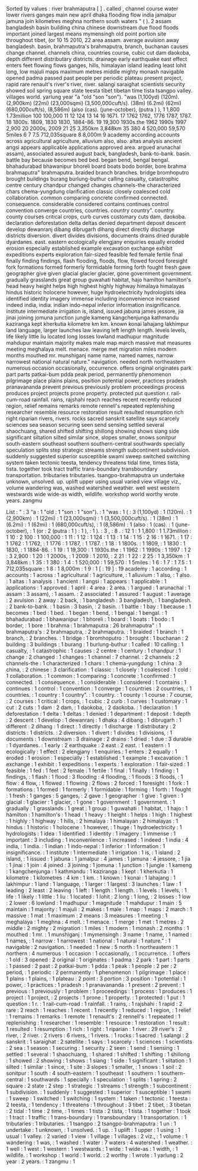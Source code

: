 Sorted by values :
river brahmaputra [ ] . called , channel course water lower rivers ganges main new april dhaka flooding flow india jamalpur jamuna join kilometres meghna northern south waters " ( ). 2 assam bangladesh basin building china chinese downstream due flood floods important joined largest means mymensingh old point portion site throughout tibet, (or 10 15 2010, 22 area assam. average avulsion away bangladesh. basin, brahmaputra's brahmaputra, branch, buchanan causes change channel. channels china, countries course, cubic cut dam daokoba, depth different distributary districts. drainage early earthquake east effect enters feet flowing flows ganges, hills, himalayan island leading least lohit long, low majuli maps maximum metres middle mighty monash navigable opened padma passed past people per periodic plateau present project, rapid rare renault's river's river, river. salangi saraighat scientists security showed soil spring square state teesta tibet tibetan time tista tsangpo valley. villages world. yarlung year "a "old "son "son"). "was (1,100yd) (120m). (2,900km) (22mi) (23,000sqmi) (3,500,000cuft/s). (38m) (6.2mi) (62mi) (680,000cuft/s), (8,586m) (also (cas). (june-october), (putra ) ), 1 1,800 1.73million 100 100,000 11 12 124 13 14 16 1671. 17 1762 1762, 1776 1787, 1787. 18 1800s. 1809, 1830 1830, 1884-86. 19 19,300 1930s.the 1962 1990s 1997 2,900 20 2000s, 2009 21 25 3,350km 3,848km 35 380 4 520,000 59,570 5miles 6 7 7.5 712,035square 8 8,000m 9 academy according accounts across agricultural agriculture, alluvium also, also. altas analysis ancient angsi appears applicable applications approved area. argued arunachal assam), associated assured august back, bangladesh, bank-to-bank. basin. battle bay because becomes bed bed. began bend, bengal bengal. bhahadurabad bhawanipur bhoreli board boats bodo border, bore brahma brahmaputra" brahmaputra. braided branch branches. bridge bromhoputro brought buildings burang burlung-buthur calling casualty, catastrophic centre century chandpur changed changes channels-the characterized chars chema-yungdung clarification classic closely coalesced cold collaboration. common comparing concrete confirmed connected. consequence. considerable considered contains continues control convention converge countries, countries. country country". country. county courses critical crops, curb curves customary cuts dam, daokoba. declaration deforestation delta deltas denied department deposit descent develop dewanranj dibang dibrugarh dihang direct directly discharge districts diversion. divert divides divisions, documents drains dried durable dyardanes. east. eastern ecologically elengjany enquiries equally eroded erosion especially established example excavation exchange exhibit expeditions experts exploration fair-sized feasible fed female fertile final finally finding findings, flash flooding, floods, flow, flowed forced foresight fork formations formed formerly formidable forming forth fought fresh gave geographer give given glacial glacier glacier, gone government government. gradually grasslands great group guwahati habitat, hajo hamilton hamilton's head heavy height helps high highest highly highway himalaya himalayas hindus historic holocene however, huge hydroelectricity hydrologists idea identified identity imagery immense including inconvenience increased indeed india, india. indian indo-nepal inferior information insignificance. institute intermediate irrigation is, island, issued jabuna james jessore, jia jinai joining jomuna junction jungle kameng kangchenjunga kathmandu kaziranga kept kherkutia kilometre km km. known konai lahajang lakhimpur land language, larger launches law leaving left length length. levels levels, life likely little liu located long losses lowland madhupur magnitude mahdupur maintain majority makes male map march massive mat measures meeting meghalaya melt. menace. merge met migration miles modern months mouthed mr. munshiganj name name, named names, narrow narrowest national natural nature." navigation. needed north northeastern numerous occasion occasionally, occurrence. offers original originates park part parts patkai-bum pdda peak period, permanently phenomenon pilgrimage place plains plains, position potential power, practices pradesh pranavananda prevent previous previously problem proceedings process produces project projects prone property. protected put question r. rail-cum-road rainfall. rains, rajshahi reach reaches recent recently reduced region, relief remains remarks remote rennell's repeated replenishing researcher resemble resource restoration result resulted resumption rich right riparian rivers, rivers. rocks sacred sanskrit satellite says scarcely sciences sea season securing seen send sensing settled several shaochuang, shared shifted shifting shillong showing shows siang side significant siltation silted similar since, slopes smaller, snows sonitpur south-eastern southeast southern southern-central southwards specially speculation splits step strategic streams strength subcontinent subdivision. suddenly suggested superior susceptible swami sweep switched switching system taken tectonic teesta, tendency threatens tidal time, times tista, tista. together took tract traffic trans-boundary transboundary transportation. tributaries tributaries. tsangpo-brahmaputra un undertake unknown, unsolved. up. uplift upper using usual varied view village viz., volume wandering was, washed watershed weather. well west western westwards wide wide-as width, wildlife. workshop world worthy wrote years. zangmu 

List :
" : 3
"a : 1
"old : 1
"son : 1
"son"). : 1
"was : 1
( : 3
(1,100yd) : 1
(120m). : 1
(2,900km) : 1
(22mi) : 1
(23,000sqmi) : 1
(3,500,000cuft/s). : 1
(38m) : 1
(6.2mi) : 1
(62mi) : 1
(680,000cuft/s), : 1
(8,586m) : 1
(also : 1
(cas). : 1
(june-october), : 1
(or : 2
(putra : 1
) : 1
), : 1
). : 3
, : 8
. : 12
1 : 1
1,800 : 1
1.73million : 1
10 : 2
100 : 1
100,000 : 1
11 : 1
12 : 1
124 : 1
13 : 1
14 : 1
15 : 2
16 : 1
1671. : 1
17 : 1
1762 : 1
1762, : 1
1776 : 1
1787, : 1
1787. : 1
18 : 1
1800s. : 1
1809, : 1
1830 : 1
1830, : 1
1884-86. : 1
19 : 1
19,300 : 1
1930s.the : 1
1962 : 1
1990s : 1
1997 : 1
2 : 3
2,900 : 1
20 : 1
2000s, : 1
2009 : 1
2010, : 2
21 : 1
22 : 2
25 : 1
3,350km : 1
3,848km : 1
35 : 1
380 : 1
4 : 1
520,000 : 1
59,570 : 1
5miles : 1
6 : 1
7 : 1
7.5 : 1
712,035square : 1
8 : 1
8,000m : 1
9 : 1
[ : 19
] : 19
academy : 1
according : 1
accounts : 1
across : 1
agricultural : 1
agriculture, : 1
alluvium : 1
also, : 1
also. : 1
altas : 1
analysis : 1
ancient : 1
angsi : 1
appears : 1
applicable : 1
applications : 1
approved : 1
april : 4
area : 2
area. : 1
argued : 1
arunachal : 1
assam : 3
assam), : 1
assam. : 2
associated : 1
assured : 1
august : 1
average : 2
avulsion : 2
away : 2
back, : 1
bangladesh : 3
bangladesh, : 1
bangladesh. : 2
bank-to-bank. : 1
basin : 3
basin, : 2
basin. : 1
battle : 1
bay : 1
because : 1
becomes : 1
bed : 1
bed. : 1
began : 1
bend, : 1
bengal : 1
bengal. : 1
bhahadurabad : 1
bhawanipur : 1
bhoreli : 1
board : 1
boats : 1
bodo : 1
border, : 1
bore : 1
brahma : 1
brahmaputra : 26
brahmaputra" : 1
brahmaputra's : 2
brahmaputra, : 2
brahmaputra. : 1
braided : 1
branch : 1
branch, : 2
branches. : 1
bridge : 1
bromhoputro : 1
brought : 1
buchanan : 2
building : 3
buildings : 1
burang : 1
burlung-buthur : 1
called : 10
calling : 1
casualty, : 1
catastrophic : 1
causes : 2
centre : 1
century : 1
chandpur : 1
change : 2
changed : 1
changes : 1
channel : 7
channel. : 2
channels : 2
channels-the : 1
characterized : 1
chars : 1
chema-yungdung : 1
china : 3
china, : 2
chinese : 3
clarification : 1
classic : 1
closely : 1
coalesced : 1
cold : 1
collaboration. : 1
common : 1
comparing : 1
concrete : 1
confirmed : 1
connected. : 1
consequence. : 1
considerable : 1
considered : 1
contains : 1
continues : 1
control : 1
convention : 1
converge : 1
countries : 2
countries, : 1
countries. : 1
country : 1
country". : 1
country. : 1
county : 1
course : 7
course, : 2
courses : 1
critical : 1
crops, : 1
cubic : 2
curb : 1
curves : 1
customary : 1
cut : 2
cuts : 1
dam : 2
dam, : 1
daokoba, : 2
daokoba. : 1
declaration : 1
deforestation : 1
delta : 1
deltas : 1
denied : 1
department : 1
deposit : 1
depth : 2
descent : 1
develop : 1
dewanranj : 1
dhaka : 4
dibang : 1
dibrugarh : 1
different : 2
dihang : 1
direct : 1
directly : 1
discharge : 1
distributary : 2
districts : 1
districts. : 2
diversion. : 1
divert : 1
divides : 1
divisions, : 1
documents : 1
downstream : 3
drainage : 2
drains : 1
dried : 1
due : 3
durable : 1
dyardanes. : 1
early : 2
earthquake : 2
east : 2
east. : 1
eastern : 1
ecologically : 1
effect : 2
elengjany : 1
enquiries : 1
enters : 2
equally : 1
eroded : 1
erosion : 1
especially : 1
established : 1
example : 1
excavation : 1
exchange : 1
exhibit : 1
expeditions : 1
experts : 1
exploration : 1
fair-sized : 1
feasible : 1
fed : 1
feet : 2
female : 1
fertile : 1
final : 1
finally : 1
finding : 1
findings, : 1
flash : 1
flood : 3
flooding : 4
flooding, : 1
floods : 3
floods, : 1
flow : 4
flow, : 1
flowed : 1
flowing : 2
flows : 2
forced : 1
foresight : 1
fork : 1
formations : 1
formed : 1
formerly : 1
formidable : 1
forming : 1
forth : 1
fought : 1
fresh : 1
ganges : 5
ganges, : 2
gave : 1
geographer : 1
give : 1
given : 1
glacial : 1
glacier : 1
glacier, : 1
gone : 1
government : 1
government. : 1
gradually : 1
grasslands : 1
great : 1
group : 1
guwahati : 1
habitat, : 1
hajo : 1
hamilton : 1
hamilton's : 1
head : 1
heavy : 1
height : 1
helps : 1
high : 1
highest : 1
highly : 1
highway : 1
hills, : 2
himalaya : 1
himalayan : 2
himalayas : 1
hindus : 1
historic : 1
holocene : 1
however, : 1
huge : 1
hydroelectricity : 1
hydrologists : 1
idea : 1
identified : 1
identity : 1
imagery : 1
immense : 1
important : 3
including : 1
inconvenience : 1
increased : 1
indeed : 1
india : 4
india, : 1
india. : 1
indian : 1
indo-nepal : 1
inferior : 1
information : 1
insignificance. : 1
institute : 1
intermediate : 1
irrigation : 1
is, : 1
island : 2
island, : 1
issued : 1
jabuna : 1
jamalpur : 4
james : 1
jamuna : 4
jessore, : 1
jia : 1
jinai : 1
join : 4
joined : 3
joining : 1
jomuna : 1
junction : 1
jungle : 1
kameng : 1
kangchenjunga : 1
kathmandu : 1
kaziranga : 1
kept : 1
kherkutia : 1
kilometre : 1
kilometres : 4
km : 1
km. : 1
known : 1
konai : 1
lahajang : 1
lakhimpur : 1
land : 1
language, : 1
larger : 1
largest : 3
launches : 1
law : 1
leading : 2
least : 2
leaving : 1
left : 1
length : 1
length. : 1
levels : 1
levels, : 1
life : 1
likely : 1
little : 1
liu : 1
located : 1
lohit : 2
long : 1
long, : 2
losses : 1
low : 2
lower : 6
lowland : 1
madhupur : 1
magnitude : 1
mahdupur : 1
main : 5
maintain : 1
majority : 1
majuli : 2
makes : 1
male : 1
map : 1
maps : 2
march : 1
massive : 1
mat : 1
maximum : 2
means : 3
measures : 1
meeting : 1
meghalaya : 1
meghna : 4
melt. : 1
menace. : 1
merge : 1
met : 1
metres : 2
middle : 2
mighty : 2
migration : 1
miles : 1
modern : 1
monash : 2
months : 1
mouthed : 1
mr. : 1
munshiganj : 1
mymensingh : 3
name : 1
name, : 1
named : 1
names, : 1
narrow : 1
narrowest : 1
national : 1
natural : 1
nature." : 1
navigable : 2
navigation. : 1
needed : 1
new : 5
north : 1
northeastern : 1
northern : 4
numerous : 1
occasion : 1
occasionally, : 1
occurrence. : 1
offers : 1
old : 3
opened : 2
original : 1
originates : 1
padma : 2
park : 1
part : 1
parts : 1
passed : 2
past : 2
patkai-bum : 1
pdda : 1
peak : 1
people : 2
per : 2
period, : 1
periodic : 2
permanently : 1
phenomenon : 1
pilgrimage : 1
place : 1
plains : 1
plains, : 1
plateau : 2
point : 3
portion : 3
position : 1
potential : 1
power, : 1
practices : 1
pradesh : 1
pranavananda : 1
present : 2
prevent : 1
previous : 1
previously : 1
problem : 1
proceedings : 1
process : 1
produces : 1
project : 1
project, : 2
projects : 1
prone : 1
property. : 1
protected : 1
put : 1
question : 1
r. : 1
rail-cum-road : 1
rainfall. : 1
rains, : 1
rajshahi : 1
rapid : 2
rare : 2
reach : 1
reaches : 1
recent : 1
recently : 1
reduced : 1
region, : 1
relief : 1
remains : 1
remarks : 1
remote : 1
renault's : 2
rennell's : 1
repeated : 1
replenishing : 1
researcher : 1
resemble : 1
resource : 1
restoration : 1
result : 1
resulted : 1
resumption : 1
rich : 1
right : 1
riparian : 1
river : 29
river's : 2
river, : 2
river. : 2
rivers : 6
rivers, : 1
rivers. : 1
rocks : 1
sacred : 1
salangi : 2
sanskrit : 1
saraighat : 2
satellite : 1
says : 1
scarcely : 1
sciences : 1
scientists : 2
sea : 1
season : 1
securing : 1
security : 2
seen : 1
send : 1
sensing : 1
settled : 1
several : 1
shaochuang, : 1
shared : 1
shifted : 1
shifting : 1
shillong : 1
showed : 2
showing : 1
shows : 1
siang : 1
side : 1
significant : 1
siltation : 1
silted : 1
similar : 1
since, : 1
site : 3
slopes : 1
smaller, : 1
snows : 1
soil : 2
sonitpur : 1
south : 4
south-eastern : 1
southeast : 1
southern : 1
southern-central : 1
southwards : 1
specially : 1
speculation : 1
splits : 1
spring : 2
square : 2
state : 2
step : 1
strategic : 1
streams : 1
strength : 1
subcontinent : 1
subdivision. : 1
suddenly : 1
suggested : 1
superior : 1
susceptible : 1
swami : 1
sweep : 1
switched : 1
switching : 1
system : 1
taken : 1
tectonic : 1
teesta : 2
teesta, : 1
tendency : 1
threatens : 1
throughout : 3
tibet : 2
tibet, : 3
tibetan : 2
tidal : 1
time : 2
time, : 1
times : 1
tista : 2
tista, : 1
tista. : 1
together : 1
took : 1
tract : 1
traffic : 1
trans-boundary : 1
transboundary : 1
transportation. : 1
tributaries : 1
tributaries. : 1
tsangpo : 2
tsangpo-brahmaputra : 1
un : 1
undertake : 1
unknown, : 1
unsolved. : 1
up. : 1
uplift : 1
upper : 1
using : 1
usual : 1
valley. : 2
varied : 1
view : 1
village : 1
villages : 2
viz., : 1
volume : 1
wandering : 1
was, : 1
washed : 1
water : 7
waters : 4
watershed : 1
weather. : 1
well : 1
west : 1
western : 1
westwards : 1
wide : 1
wide-as : 1
width, : 1
wildlife. : 1
workshop : 1
world : 1
world. : 2
worthy : 1
wrote : 1
yarlung : 2
year : 2
years. : 1
zangmu : 1
